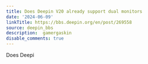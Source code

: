 ```yaml
---
title: Does Deepin V20 already support dual monitors
date: '2024-06-09'
linkTitle: https://bbs.deepin.org/en/post/269558
source: deepin_bbs
description:  gamergaskin 
disable_comments: true
---
```

Does Deepi
